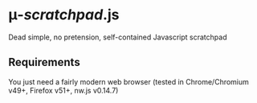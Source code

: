 # &mu;-_scratchpad_.js

Dead simple, no pretension, self-contained Javascript scratchpad

## Requirements

You just need a fairly modern web browser (tested in Chrome/Chromium v49+, Firefox v51+, nw.js v0.14.7)
